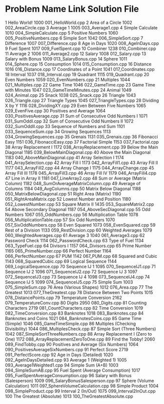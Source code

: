 #	Problem Name	Link	Solution File
1	Hello World!	1000	001_HelloWorld.cpp
2	Area of a Circle	1002	002_AreaCircle.cpp
3	Average 1	1005	003_Average1.cpp
4	Simple Calculate	1010	004_SimpleCalculate.cpp
5	Positive Numbers	1060	005_PositiveNumbers.cpp
6	Simple Sort	1042	006_SimpleSort.cpp
7	Difference	1007	007_Difference.cpp
8	Age in Days	1020	008_AgeInDays.cpp
9	Fuel Spent	1017	009_FuelSpent.cpp
10	Combiner	1238	010_Combiner.cpp
11	Average 2	1006	011_Average2.cpp
12	Salary	1008	012_Salary.cpp
13	Salary with Bonus	1009	013_SalaryBonus.cpp
14	Sphere	1011	014_Sphere.cpp
15	Consumption	1014	015_Consumption.cpp
16	Distance	1016	016_Distance.cpp
17	Coordinates of a Point	1041	017_Coordinates.cpp
18	Interval	1037	018_Interval.cpp
19	Quadrant	1115	019_Quadrant.cpp
20	Even Numbers	1059	020_EvenNumbers.cpp
21	Multiples	1044	021_Multiples.cpp
22	Game Time	1046	022_GameTime.cpp
23	Game Time with Minutes	1047	023_GameTimeMinutes.cpp
24	Animal	1049	024_Animal.cpp
25	Snack	1038	025_Snack.cpp
26	Triangle	1043	026_Triangle.cpp
27	Triangle Types	1045	027_TriangleTypes.cpp
28	Dividing X by Y	1116	028_DividingXY.cpp
29	Even Between Five Numbers	1065	029_EvenFive.cpp
30	Positives and Average	1064	030_PositivesAverage.cpp
31	Sum of Consecutive Odd Numbers I	1071	031_SumOddI.cpp
32	Sum of Consecutive Odd Numbers II	1072	032_SumOddII.cpp
33	Sequence of Numbers and Sum	1101	033_SequenceSum.cpp
34	Growing Sequences	1113	034_GrowingSequences.cpp
35	Grenais	1131	035_Grenais.cpp
36	Fibonacci Easy	1151	036_FibonacciEasy.cpp
37	Factorial Simple	1153	037_Factorial.cpp
38	Array Replacement I	1172	038_ArrayReplacement.cpp
39	Below the Main Diagonal	1185	039_BelowMainDiagonal.cpp
40	Above the Main Diagonal	1183	040_AboveMainDiagonal.cpp
41	Array Selection I	1174	041_ArraySelection.cpp
42	Array Fill I	1173	042_ArrayFill1.cpp
43	Array Fill II	1177	043_ArrayFill2.cpp
44	Array Change I	1175	044_ArrayChange.cpp
45	Array Fill III	1178	045_ArrayFill3.cpp
46	Array Fill IV	1179	046_ArrayFill4.cpp
47	Line in Array II	1181	047_LineArray2.cpp
48	Sum or Average (Matrix Column)	1182	048_SumOrAverageMatrixColumn.cpp
49	Average of Columns	1184	049_AvgColumns.cpp
50	Matrix Below Diagonal	1188	050_MatrixBelowDiagonal.cpp
51	Right Area (Matrix)	1190	051_RightAreaMatrix.cpp
52	Lowest Number and Position	1180	052_LowestNumber.cpp
53	Square Matrix II	1435	053_SquareMatrix2.cpp
54	Above Secondary Diagonal	1187	054_AboveSecDiagonal.cpp
55	Odd Numbers	1067	055_OddNumbers.cpp
56	Multiplication Table	1078	056_MultiplicationTable.cpp
57	Six Odd Numbers	1070	057_SixOddNumbers.cpp
58	Even Squared	1073	058_EvenSquared.cpp
59	Rest of a Division	1133	059_RestDivision.cpp
60	Weighted Averages	1079	060_WeightedAverages.cpp
61	Average 3	1040	061_Average3.cpp
62	Password Check	1114	062_PasswordCheck.cpp
63	Type of Fuel	1134	063_TypeFuel.cpp
64	Divisors I	1157	064_Divisors.cpp
65	Prime Number	1165	065_PrimeNumber.cpp
66	Perfect Number	1164	066_PerfectNumber.cpp
67	PUM	1142	067_PUM.cpp
68	Squared and Cubic	1143	068_SquaredCubic.cpp
69	Logical Sequence	1144	069_LogicalSequence.cpp
70	Sequence IJ 1	1095	070_SequenceIJ1.cpp
71	Sequence IJ 2	1096	071_SequenceIJ2.cpp
72	Sequence IJ 3	1097	072_SequenceIJ3.cpp
73	Sequence IJ 4	1098	073_SequenceIJ4.cpp
74	Sequence IJ 5	1099	074_SequenceIJ5.cpp
75	Simple Sum	1003	075_SimpleSum.cpp
76	Area (Various Shapes)	1012	076_Area.cpp
77	The Greatest	1013	077_TheGreatest.cpp
78	Distance Between Two Points	1015	078_DistancePoints.cpp
79	Temperature Conversion	2162	079_TemperatureConv.cpp
80	Digits	2950	080_Digits.cpp
81	Counting Characters	2719	081_CountCharacters.cpp
82	Time Conversion	1019	082_TimeConversion.cpp
83	Banknotes	1018	083_Banknotes.cpp
84	Banknotes and Coins	1021	084_BanknotesCoins.cpp
85	Game Time (Simple)	1046	085_GameTimeSimple.cpp
86	Multiples (Checking Divisibility)	1044	086_MultiplesCheck.cpp
87	Simple Sort (Three Numbers)	1042	087_SimpleSortThreeNumbers.cpp
88	Array Replacement I (Zero to One)	1172	088_ArrayReplacementZeroToOne.cpp
89	Find the Tobby!	2060	089_FindTobby.cpp
90	Positives and Average (Six Numbers)	1064	090_PositivesAverageSixNumbers.cpp
91	Perfect Score	2719	091_PerfectScore.cpp
92	Age in Days (Detailed)	1020	092_AgeInDaysDetailed.cpp
93	Average 1 (Weighted 1)	1005	093_Average1Weighted1.cpp
94	Simple Sum (A+B)	1003	094_SimpleSumAB.cpp
95	Fuel Spent (Average Consumption)	1017	095_FuelSpentAverageConsumption.cpp
96	Salary with Bonus (Salesperson)	1009	096_SalaryBonusSalesperson.cpp
97	Sphere (Volume Calculation)	1011	097_SphereVolumeCalculation.cpp
98	Simple Product	1004	098_SimpleProduct.cpp
99	Interval 2 (In/Out)	1075	099_Interval2InOut.cpp
100	The Greatest (Absolute)	1013	100_TheGreatestAbsolute.cpp
